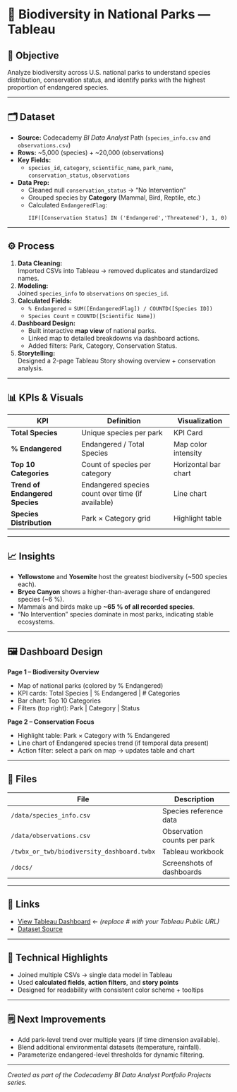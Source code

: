 # 🦅 Biodiversity in National Parks — Tableau

## 🎯 Objective
Analyze biodiversity across U.S. national parks to understand species distribution, conservation status, and identify parks with the highest proportion of endangered species.

---

## 🗂️ Dataset
- **Source:** Codecademy *BI Data Analyst* Path (`species_info.csv` and `observations.csv`)
- **Rows:** ~5,000 (species) + ~20,000 (observations)
- **Key Fields:**
  - `species_id`, `category`, `scientific_name`, `park_name`, `conservation_status`, `observations`
- **Data Prep:**
  - Cleaned null `conservation_status` → “No Intervention”
  - Grouped species by **Category** (Mammal, Bird, Reptile, etc.)
  - Calculated `EndangeredFlag`:
    ```
    IIF([Conservation Status] IN ('Endangered','Threatened'), 1, 0)
    ```

---

## ⚙️ Process
1. **Data Cleaning:**  
   Imported CSVs into Tableau → removed duplicates and standardized names.  
2. **Modeling:**  
   Joined `species_info` to `observations` on `species_id`.  
3. **Calculated Fields:**  
   - `% Endangered` = `SUM([EndangeredFlag]) / COUNTD([Species ID])`
   - `Species Count` = `COUNTD([Scientific Name])`
4. **Dashboard Design:**  
   - Built interactive **map view** of national parks.  
   - Linked map to detailed breakdowns via dashboard actions.  
   - Added filters: Park, Category, Conservation Status.  
5. **Storytelling:**  
   Designed a 2-page Tableau Story showing overview + conservation analysis.

---

## 📊 KPIs & Visuals
| KPI | Definition | Visualization |
|------|-------------|---------------|
| **Total Species** | Unique species per park | KPI Card |
| **% Endangered** | Endangered / Total Species | Map color intensity |
| **Top 10 Categories** | Count of species per category | Horizontal bar chart |
| **Trend of Endangered Species** | Endangered species count over time (if available) | Line chart |
| **Species Distribution** | Park × Category grid | Highlight table |

---

## 📈 Insights
- **Yellowstone** and **Yosemite** host the greatest biodiversity (~500 species each).  
- **Bryce Canyon** shows a higher-than-average share of endangered species (~6 %).  
- Mammals and birds make up **~65 % of all recorded species**.  
- “No Intervention” species dominate in most parks, indicating stable ecosystems.  

---

## 🖼️ Dashboard Design
**Page 1 – Biodiversity Overview**
- Map of national parks (colored by % Endangered)
- KPI cards: Total Species | % Endangered | # Categories
- Bar chart: Top 10 Categories
- Filters (top right): Park | Category | Status  

**Page 2 – Conservation Focus**
- Highlight table: Park × Category with % Endangered
- Line chart of Endangered species trend (if temporal data present)
- Action filter: select a park on map → updates table and chart  

---

## 🧩 Files
| File | Description |
|-------|-------------|
| `/data/species_info.csv` | Species reference data |
| `/data/observations.csv` | Observation counts per park |
| `/twbx_or_twb/biodiversity_dashboard.twbx` | Tableau workbook |
| `/docs/` | Screenshots of dashboards |

---

## 🔗 Links
- [View Tableau Dashboard](#) ← *(replace # with your Tableau Public URL)*  
- [Dataset Source](https://www.codecademy.com/paths/bi-data-analyst)

---

## 🧠 Technical Highlights
- Joined multiple CSVs → single data model in Tableau  
- Used **calculated fields**, **action filters**, and **story points**  
- Designed for readability with consistent color scheme + tooltips  

---

## 🗒️ Next Improvements
- Add park-level trend over multiple years (if time dimension available).  
- Blend additional environmental datasets (temperature, rainfall).  
- Parameterize endangered-level thresholds for dynamic filtering.  

---

*Created as part of the Codecademy BI Data Analyst Portfolio Projects series.*

